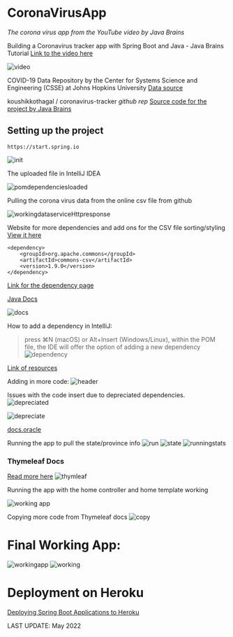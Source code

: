 # CoronaVirusApp
_The corona virus app from the YouTube video by Java Brains_ 

Building a Coronavirus tracker app with Spring Boot and Java - Java Brains Tutorial
[Link to the video here](https://www.youtube.com/watch?v=8hjNG9GZGnQ&t=7s)

![video](https://user-images.githubusercontent.com/83961643/169647487-20977da4-a344-48b6-8607-839c3a469509.jpeg)



COVID-19 Data Repository by the Center for Systems Science and Engineering (CSSE) at Johns Hopkins University
[Data source](https://github.com/CSSEGISandData/COVID-19)

koushikkothagal / coronavirus-tracker *github rep*
[Source code for the project by Java Brains](https://github.com/koushikkothagal/coronavirus-tracker)


## Setting up the project 
`https://start.spring.io`

![init](https://user-images.githubusercontent.com/83961643/169647448-ccace802-ce2c-45d6-b855-7c9e3adf9846.jpeg)


The uploaded file in IntelliJ IDEA

![pomdependenciesloaded](https://user-images.githubusercontent.com/83961643/169647486-60d733fe-398c-4df2-8f66-9f54118acbf6.jpeg)


Pulling the corona virus data from the online csv file from github 

![workingdataserviceHttpresponse](https://user-images.githubusercontent.com/83961643/169666935-a0c24629-8263-47ec-8f6e-0b7494456802.jpeg)

Website for more dependencies and add ons for the CSV file sorting/styling
[View it here](https://commons.apache.org/proper/commons-csv/user-guide.html)

```
<dependency>
    <groupId>org.apache.commons</groupId>
    <artifactId>commons-csv</artifactId>
    <version>1.9.0</version>
</dependency>
```

[Link for the dependency page](https://commons.apache.org/proper/commons-csv/index.html)

[Java Docs](https://javadoc.io/doc/org.apache.commons/commons-csv/latest/index.html)

![docs](https://user-images.githubusercontent.com/83961643/169667162-647f477b-e7d1-446d-9fde-8886127f8692.jpeg)

How to add a dependency in IntelliJ:
> press ⌘N (macOS) or Alt+Insert (Windows/Linux), within the POM file, the IDE will offer the option of adding a new dependency
![dependency](https://user-images.githubusercontent.com/83961643/169667537-c470f44f-ea4d-4928-b475-fd0287c7c259.jpeg)

[Link of resources](https://www.jetbrains.com/idea/guide/tutorials/migrating-junit4-junit5/adding-dependencies/)


Adding in more code: 
![header](https://user-images.githubusercontent.com/83961643/169667855-9671d73a-8d72-43fa-bad9-d2bc9782fa22.jpeg)

Issues with the code insert due to depreciated dependencies. 
![depreciated](https://user-images.githubusercontent.com/83961643/169668106-73830fed-d497-4fd1-aa62-64ed211a5be9.jpeg)

![depreciate](https://user-images.githubusercontent.com/83961643/169685703-3a87700a-17ef-48a5-a0f5-ec608bef4cb4.jpeg)

[docs.oracle](https://docs.oracle.com/javase/7/docs/technotes/guides/javadoc/deprecation/deprecation.html)

Running the app to pull the state/province info
![run](https://user-images.githubusercontent.com/83961643/169686182-5e737af7-3dfb-49eb-9192-f68807cc958f.jpeg)
![state](https://user-images.githubusercontent.com/83961643/169686206-3136ba4f-2380-4cbc-b10d-479985a765d3.jpeg)
![runningstats](https://user-images.githubusercontent.com/83961643/169703307-b1b8eb3f-6207-4be3-aae9-b21cb1fe72a4.jpeg)

### Thymeleaf Docs 
[Read more here](https://www.thymeleaf.org/documentation.html)
![thymleaf](https://user-images.githubusercontent.com/83961643/169703325-8914c0ed-eeab-4492-92e3-8e9ae5375e9c.jpeg)

Running the app with the home controller and home template working 

![working app](https://user-images.githubusercontent.com/83961643/169703482-0db9fc0a-d39c-48fe-9860-feeb9bca573e.jpeg)

Copying more code from Thymeleaf docs
![copy](https://user-images.githubusercontent.com/83961643/169704325-7151030a-dff1-4449-bc14-bba8a6c3e70c.jpeg)


# Final Working App:

![workingapp](https://user-images.githubusercontent.com/83961643/169802092-8a575a1f-2dff-40d0-aa53-58206444bc7f.jpeg)
![working](https://user-images.githubusercontent.com/83961643/169802110-4062587e-706c-4dd1-ac2f-c57fcefbd678.jpeg)

# Deployment on Heroku 
[Deploying Spring Boot Applications to Heroku](https://devcenter.heroku.com/articles/deploying-spring-boot-apps-to-heroku)


LAST UPDATE: May 2022
